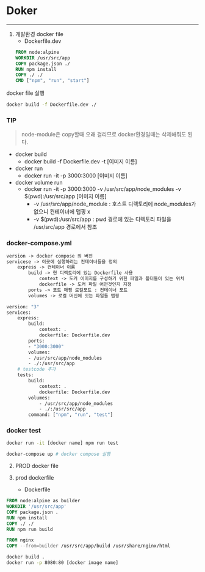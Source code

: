 # Doker

---

1. 개발환경 docker file
   - Dockerfile.dev
   ```dockerfile
   FROM node:alpine
   WORKDIR /usr/src/app
   COPY package.json ./
   RUN npm install
   COPY ./ ./
   CMD ["npm", "run", "start"]
    ```
  docker file 실행 
```bash
docker build -f Dockerfile.dev ./
```
### TIP
> node-module은 copy할때 오래 걸리므로 docker환경일때는 삭제해줘도 된다.

* docker build
  * docker build -f Dockerfile.dev -t [이미지 이름]
* docker run
  * docker run -it -p 3000:3000 [이미지 이름]
* docker volume run
  * docker run -it -p 3000:3000 -v /usr/src/app/node_modules -v $(pwd):/usr/src/app [이미지 이름]
    * -v /usr/src/app/node_module : 호스트 디렉토리에 node_modules가 없으니 컨테이너에 맵핑 x
    * -v $(pwd):/usr/src/app : pwd 경로에 있는 디렉토리 파일을 /usr/src/app 경로에서 참조

### docker-compose.yml
```dockerfile
version -> docker compose 의 버전
servicese -> 이곳에 실행하려는 컨테이너들을 정의
    express -> 컨테이너 이름
        build -> 현 디렉토리에 있는 Dockerfile 사용
            context -> 도커 이미지를 구성하기 위한 파일과 폴더들이 있는 위치
            dockerfile -> 도커 파일 어떤것인지 지정
        ports -> 포트 매핑 로컬포트 : 컨테이너 포트
        volumes -> 로컬 머신에 잇는 파일들 맵핑
```
```dockerfile
version: "3"
services:
    express:
        build:
            context: .
            dockerfile: Dockerfile.dev
        ports:
        - "3000:3000"
        volumes:
        - /usr/src/app/node_modules
        - ./:/usr/src/app
    # testcode 추가
    tests:
        build:
            context: .
            dockerfile: Dockerfile.dev
        volumes:
            - /usr/src/app/node_modules
            - ./:/usr/src/app
        command: ["npm", "run", "test"]
```

### docker test
```bash
docker run -it [docker name] npm run test
```

```bash
docker-compose up # docker compose 실행
```
2. PROD docker file

1. prod dockerfile
   * Dockerfile
```dockerfile
FROM node:alpine as builder
WORKDIR '/usr/src/app'
COPY package.json .
RUN npm install
COPY ./ ./
RUN npm run build

FROM nginx
COPY --from=builder /usr/src/app/build /usr/share/nginx/html
```

```bash
docker build . 
docker run -p 8080:80 [docker image name]
```